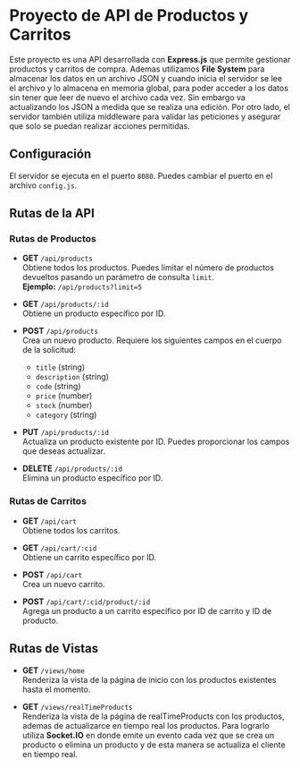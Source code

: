 # Proyecto de API de Productos y Carritos

Este proyecto es una API desarrollada con **Express.js** que permite gestionar productos y carritos de compra. Ademas utilizamos **File System** para almacenar los datos en un archivo JSON y cuando inicia el servidor se lee el archivo y lo almacena en memoria global, para poder acceder a los datos sin tener que leer de nuevo el archivo cada vez. Sin embargo va actualizando los JSON a medida que se realiza una edición.
Por otro lado, el servidor también utiliza middleware para validar las peticiones y asegurar que solo se puedan realizar acciones permitidas. 

## Configuración

El servidor se ejecuta en el puerto `8080`. Puedes cambiar el puerto en el archivo `config.js`.

## Rutas de la API

### Rutas de Productos

- **GET** `/api/products`  
  Obtiene todos los productos. Puedes limitar el número de productos devueltos pasando un parámetro de consulta `limit`.  
  **Ejemplo:** `/api/products?limit=5`

- **GET** `/api/products/:id`  
  Obtiene un producto específico por ID.

- **POST** `/api/products`  
  Crea un nuevo producto. Requiere los siguientes campos en el cuerpo de la solicitud:
  - `title` (string)
  - `description` (string)
  - `code` (string)
  - `price` (number)
  - `stock` (number)
  - `category` (string)

- **PUT** `/api/products/:id`  
  Actualiza un producto existente por ID. Puedes proporcionar los campos que deseas actualizar.

- **DELETE** `/api/products/:id`  
  Elimina un producto específico por ID.

### Rutas de Carritos

- **GET** `/api/cart`  
  Obtiene todos los carritos.

- **GET** `/api/cart/:cid`  
  Obtiene un carrito específico por ID.

- **POST** `/api/cart`  
  Crea un nuevo carrito.

- **POST** `/api/cart/:cid/product/:id`  
  Agrega un producto a un carrito específico por ID de carrito y ID de producto.

## Rutas de Vistas

- **GET** `/views/home`  
  Renderiza la vista de la página de inicio con los productos existentes hasta el momento.

- **GET** `/views/realTimeProducts`  
  Renderiza la vista de la página de realTimeProducts con los productos, ademas de actualizarce en tiempo real los productos. Para lograrlo utiliza **Socket.IO** en donde emite un evento cada vez que se crea un producto o elimina un producto y de esta manera se actualiza el cliente en tiempo real.


